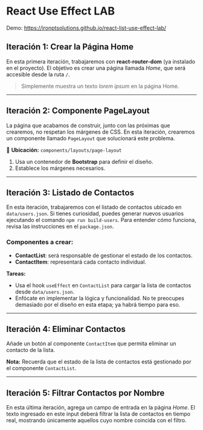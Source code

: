 # React Use Effect LAB

Demo: https://ironptsolutions.github.io/react-list-use-effect-lab/

## Iteración 1: Crear la Página Home

En esta primera iteración, trabajaremos con **react-router-dom** (ya instalado en el proyecto). El objetivo es crear una página llamada *Home*, que será accesible desde la ruta `/`.

> Simplemente muestra un texto _lorem ipsum_ en la página Home.

---

## Iteración 2: Componente PageLayout

La página que acabamos de construir, junto con las próximas que crearemos, no respetan los márgenes de CSS. En esta iteración, crearemos un componente llamado `PageLayout` que solucionará este problema. 

📂 **Ubicación:** `components/layouts/page-layout`

1. Usa un contenedor de **Bootstrap** para definir el diseño.
2. Establece los márgenes necesarios.

---

## Iteración 3: Listado de Contactos

En esta iteración, trabajaremos con el listado de contactos ubicado en `data/users.json`. Si tienes curiosidad, puedes generar nuevos usuarios ejecutando el comando `npm run build-users`. Para entender cómo funciona, revisa las instrucciones en el `package.json`. 

### Componentes a crear:
- **ContactList**: será responsable de gestionar el estado de los contactos.
- **ContactItem**: representará cada contacto individual.

**Tareas:**
- Usa el hook `useEffect` en `ContactList` para cargar la lista de contactos desde `data/users.json`.
- Enfócate en implementar la lógica y funcionalidad. No te preocupes demasiado por el diseño en esta etapa; ya habrá tiempo para eso.

---

## Iteración 4: Eliminar Contactos

Añade un botón al componente `ContactItem` que permita eliminar un contacto de la lista. 

**Nota:** Recuerda que el estado de la lista de contactos está gestionado por el componente `ContactList`.

---

## Iteración 5: Filtrar Contactos por Nombre

En esta última iteración, agrega un campo de entrada en la página *Home*. El texto ingresado en este input deberá filtrar la lista de contactos en tiempo real, mostrando únicamente aquellos cuyo nombre coincida con el filtro.
